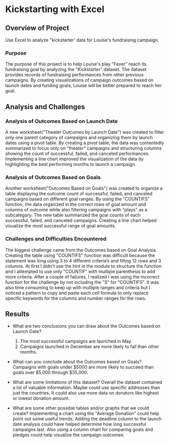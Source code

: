 # Kickstarting with Excel

## Overview of Project
Use Excel to analyze "kickstarter' data for Louise's fundraising campaign.

### Purpose
The purpose of this project is to help Louise's play "Fever" reach its fundraising goal by analyzing the "Kickstarter" dataset. The dataset provides records of fundraising performances from other previous campaigns. By creating visualizations of campaign outcomes based on launch dates and funding goals, Louise will be better prepared to reach her goal.

## Analysis and Challenges

### Analysis of Outcomes Based on Launch Date
A new worksheet("Theater Outcomes by Launch Date") was created to filter only one parent category of campaigns and organizing them by launch dates using a pivot table. By creating a pivot table, the data was contentedly summarized to focus only on "theater" campaigns and structuring columns showing the count of successful, failed, and canceled performances. Implementing a line chart improved the visualization of the data by highlighting the best performing months to launch a campaign. 


### Analysis of Outcomes Based on Goals
Another worksheet("Outcomes Based on Goals") was created to organize a table displaying the outcome count of successful, failed, and canceled campaigns based on different goal ranges. By using the "COUNTIFS" function, the data organized in the correct rows of goal amount and columns of outcome while also filtering campaigns with "plays" as a subcategory. The new table summarized the goal counts of each successful, failed, and canceled campaigns. Creating a line chart helped visualize the most successful range of goal amounts.


### Challenges and Difficulties Encountered
The biggest challenge came from the Outcomes based on Goal Analysis. Creating the table using "COUNTIFS" function was difficult because the statement was long using 3 to 4 different criteria’s and filling 12 rows and 3 columns. At first I didn't use the hint in the module to structure the function and I attempted to use only "COUNTIF" with multiple parenthesis to add more criteria. After a couple of failures, I realized I was using the incorrect function for the challenge by not including the "S" for "COUNTIFS". It was also time consuming to keep up with multiple ranges and criteria but I noticed a pattern to copy and paste each cell formula to only replace specific keywords for the columns and number ranges for the rows.


## Results

- What are two conclusions you can draw about the Outcomes based on Launch Date?
    1. The most successful campaigns are launched in May.
    2. Campaigns launched in December are more likely to fail than other months.

- What can you conclude about the Outcomes based on Goals?
    Campaigns with goals under $5000 are more likely to succeed than goals over $5,000 through $35,000.

- What are some limitations of this dataset?
    Overall the dataset contained a lot of valuable information. Maybe could use specific addresses than just the countries. It could also use more data on donators like highest or lowest donation amount.
- What are some other possible tables and/or graphs that we could create?
    Implementing a chart using the "Average Donation" could help point out some useful trends. Adding the deadline column to the launch date analysis could have helped determine how long successful campaigns last. Also using a column chart for comparing goals and pledges could help visualize the campaign outcomes. 
